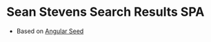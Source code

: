 # Sean Stevens Search Results SPA
* Based on [Angular Seed](https://github.com/angular/angular-seed)
